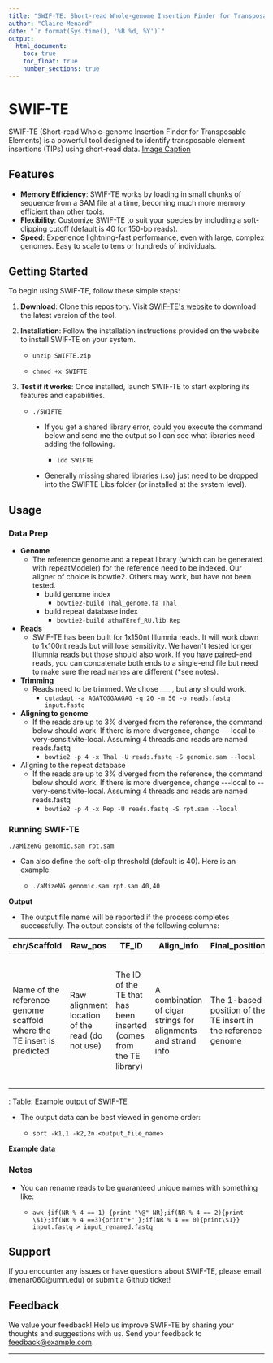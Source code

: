 ```yaml
---
title: "SWIF-TE: Short-read Whole-genome Insertion Finder for Transposable Elements"
author: "Claire Menard"
date: "`r format(Sys.time(), '%B %d, %Y')`"
output:
  html_document:
    toc: true
    toc_float: true
    number_sections: true
---
```


# SWIF-TE

SWIF-TE (Short-read Whole-genome Insertion Finder for Transposable Elements) is a powerful tool designed to identify transposable element insertions (TIPs) using short-read data.
[Image Caption](SWIFT_TE.png)
## Features

-   **Memory Efficiency**: SWIF-TE works by loading in small chunks of sequence from a SAM file at a time, becoming much more memory efficient than other tools.
-   **Flexibility**: Customize SWIF-TE to suit your species by including a soft-clipping cutoff (default is 40 for 150-bp reads).
-   **Speed**: Experience lightning-fast performance, even with large, complex genomes. Easy to scale to tens or hundreds of individuals.

## Getting Started

To begin using SWIF-TE, follow these simple steps:

1.  **Download**: Clone this repository. Visit [SWIF-TE's website](https://www.example.com/swif-te) to download the latest version of the tool.

2.  **Installation**: Follow the installation instructions provided on the website to install SWIF-TE on your system.

    -   `unzip SWIFTE.zip`

    -   `chmod +x SWIFTE`

3.  **Test if it works**: Once installed, launch SWIF-TE to start exploring its features and capabilities.

    -   `./SWIFTE`

        -   If you get a shared library error, could you execute the command below and send me the output so I can see what libraries need adding the following.

            -   `ldd SWIFTE`

        -   Generally missing shared libraries (.so) just need to be dropped into the SWIFTE Libs folder (or installed at the system level).

## Usage

### Data Prep

-   **Genome**
    -   The reference genome and a repeat library (which can be generated with repeatModeler) for the reference need to be indexed. Our aligner of choice is bowtie2. Others may work, but have not been tested.
        -   build genome index
            -   `bowtie2-build Thal_genome.fa Thal`
        -   build repeat database index
            -   `bowtie2-build athaTEref_RU.lib Rep`
-   **Reads**
    -   SWIF-TE has been built for 1x150nt Illumnia reads. It will work down to 1x100nt reads but will lose sensitivity. We haven't tested longer Illumnia reads but those should also work. If you have paired-end reads, you can concatenate both ends to a single-end file but need to make sure the read names are different (\*see notes).
-   **Trimming**
    -   Reads need to be trimmed. We chose \_\_\_ , but any should work.
        -   `cutadapt -a AGATCGGAAGAG -q 20 -m 50 -o reads.fastq input.fastq`
-   **Aligning to genome**
    -   If the reads are up to 3% diverged from the reference, the command below should work. If there is more divergence, change ---local to --very-sensitivite-local. Assuming 4 threads and reads are named reads.fastq
        -   `bowtie2 -p 4 -x Thal -U reads.fastq -S genomic.sam --local`
-   Aligning to the repeat database
    -   If the reads are up to 3% diverged from the reference, the command below should work. If there is more divergence, change ---local to --very-sensitivite-local. Assuming 4 threads and reads are named reads.fastq
        -   `bowtie2 -p 4 -x Rep -U reads.fastq -S rpt.sam --local`

### Running SWIF-TE

`./aMizeNG genomic.sam rpt.sam`

-   Can also define the soft-clip threshold (default is 40). Here is an example:

    -   `./aMizeNG genomic.sam rpt.sam 40,40`

**Output**

-   The output file name will be reported if the process completes successfully. The output consists of the following columns:

| chr/Scaffold                                                           | Raw_pos                                         | TE_ID                                                               | Align_info                                                    | Final_position                                                | TE_ID_score                                                                                                                                   |
|------------|------------|------------|------------|------------|------------|
| Name of the reference genome scaffold where the TE insert is predicted | Raw alignment location of the read (do not use) | The ID of the TE that has been inserted (comes from the TE library) | A combination of cigar strings for alignments and strand info | The 1-based position of the TE insert in the reference genome | A score that can be used to prioritize the identification of the TE if different reads disagree on the TE identification at the same location |

: Table: Example output of SWIF-TE

-   The output data can be best viewed in genome order:

    -   `sort -k1,1 -k2,2n <output_file_name>`

**Example data**

### Notes

-   You can rename reads to be guaranteed unique names with something like:

    -   `awk {if(NR % 4 == 1) {print "\@" NR};if(NR % 4 == 2){print \$1};if(NR % 4 ==3){print"+" };if(NR % 4 == 0){print\$1}} input.fastq > input_renamed.fastq`

## Support

If you encounter any issues or have questions about SWIF-TE, please email (menar060\@umn.edu) or submit a Github ticket!

## Feedback

We value your feedback! Help us improve SWIF-TE by sharing your thoughts and suggestions with us. Send your feedback to [feedback\@example.com](mailto:feedback@example.com).

------------------------------------------------------------------------
